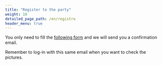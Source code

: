 ```yaml
---
title: "Register to the party"
weight: 10
detailed_page_path: /en/registro
header_menu: true
---
```


You only need to fill the [following form](/en/registro) and we will send you a confirmation email.

Remember to log-in with this same email when you want to check the pictures.
